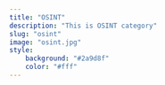 ```yaml
---
title: "OSINT"
description: "This is OSINT category"
slug: "osint"
image: "osint.jpg"
style:
    background: "#2a9d8f"
    color: "#fff"
---
```

